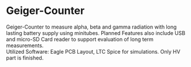 # Geiger-Counter
Geiger-Counter to measure alpha, beta and gamma radiation with long lasting battery supply using minitubes. 
Planned Features also include USB and micro-SD Card reader to support evaluation of long term measurements.  
Utilized Software: Eagle PCB Layout, LTC Spice for simulations. Only HV part is finished.  

